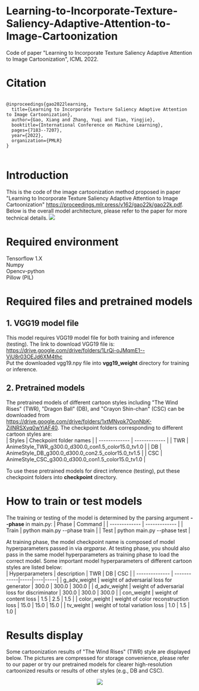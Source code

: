 # Learning-to-Incorporate-Texture-Saliency-Adaptive-Attention-to-Image-Cartoonization
Code of paper "Learning to Incorporate Texture Saliency Adaptive Attention to Image Cartoonization", ICML 2022.

# Citation #
<pre>
<code>
@inproceedings{gao2022learning,
  title={Learning to Incorporate Texture Saliency Adaptive Attention to Image Cartoonization},
  author={Gao, Xiang and Zhang, Yuqi and Tian, Yingjie},
  booktitle={International Conference on Machine Learning},
  pages={7183--7207},
  year={2022},
  organization={PMLR}
}
</code>
</pre>

# Introduction
This is the code of the image cartoonization method proposed in paper "Learning to Incorporate Texture Saliency Adaptive Attention to Image Cartoonization" <https://proceedings.mlr.press/v162/gao22k/gao22k.pdf>. Below is the overall model architecture, please refer to the paper for more technical details.
<image src="images/architecture.jpg">

# Required environment
Tensorflow 1.X <br>
Numpy <br>
Opencv-python <br>
Pillow (PIL) <br>

# Required files and pretrained models
## 1. VGG19 model file ##
This model requires VGG19 model file for both training and inference (testing). The link to download VGG19 file is: <br> <https://drive.google.com/drive/folders/1LrQi-oJMqmE1--VjU8r03OEJd6XM4thc> <br>
Put the downloaded vgg19.npy file into **vgg19_weight** directory for training or inference.
## 2. Pretrained models ##
The pretrained models of different cartoon styles including "The Wind Rises" (TWR), "Dragon Ball" (DB), and "Crayon Shin-chan" (CSC) can be downloaded from <https://drive.google.com/drive/folders/1xtMNvpk7OonNbK-ZjINRSXyq0wYiAF40>. The checkpoint folders corresponding to different cartoon styles are: <br>
|  Styles   | Checkpoint folder names  |
|  -------------  | -------------  |
| TWR  | AnimeStyle_TWR_g300.0_d300.0_con1.5_color15.0_tv1.0 |
| DB  | AnimeStyle_DB_g300.0_d300.0_con2.5_color15.0_tv1.5 |
| CSC  | AnimeStyle_CSC_g300.0_d300.0_con1.5_color15.0_tv1.0 |

To use these pretrained models for direct inference (testing), put these checkpoint folders into **checkpoint** directory.

# How to train or test models #
The training or testing of the model is determined by the parsing argument **--phase** in main.py:
|  Phase   | Command  |
|  -------------  | -------------  |
| Train  | python main.py --phase train |
| Test  | python main.py --phase test | 

At training phase, the model checkpoint name is composed of model hyperparameters passed in via _argparse_. At testing phase, you should also pass in the same model hyperparameters as training phase to load the correct model. Some important model hyperparameters of different cartoon styles are listed below: <br>
|  Hyperparameters | description | TWR | DB | CSC |
|  --------------  | ------------|-----|----|-----|
| g_adv_weight     | weight of adversarial loss for generator | 300.0 | 300.0 | 300.0 |
| d_adv_weight     | weight of adversarial loss for discriminator | 300.0 | 300.0 | 300.0 |
| con_weight       | weight of content loss | 1.5 | 2.5 | 1.5 |
| color_weight     | weight of color reconstruction loss | 15.0 | 15.0 | 15.0 |
| tv_weight        | weight of total variation loss | 1.0 | 1.5 | 1.0 | 

# Results display #
Some cartoonization results of "The Wind Rises" (TWR) style are displayed below. The pictures are compressed for storage convenience, please refer to our paper or try our pretrained models for clearer high-resolution cartoonized results or results of other styles (e.g., DB and CSC). 
<center>
    <image src="images/twr_results.png" />
</center>